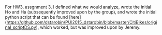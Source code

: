 For HW3, assgnment 3, I defined what we would analyze, wrote the initial Ho and Ha (subsequently improved upon by the group), and wrote the initial python script that can be found [here] (https://github.com/dstarobin/PUI2015_dstarobin/blob/master/CitiBikes/original_scriptDS.py), which worked, but was improved upon by Jeremy.
